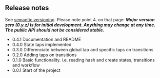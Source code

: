 ## Release notes

See [semantic versioning](http://semver.org/). Please note point 4. on
that page: ***Major version zero (0.y.z) is for initial development. Anything may
change at any time. The public API should not be considered stable.***

* 0.4.1 Documentation and README
* 0.4.0 State taps implemented
* 0.3.0 Differenciate between global tap and specific taps on transitions
* 0.2.0 Adding taps on transitions
* 0.1.0 Basic functionality. i.e. reading hash and create states, transitions and workflow
* 0.0.1 Start of the project
